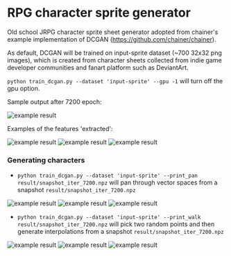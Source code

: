 # RPG character sprite generator

Old school JRPG character sprite sheet generator adopted from chainer's example implementation of DCGAN (https://github.com/chainer/chainer).

As default, DCGAN will be trained on input-sprite dataset (~700 32x32 png images), which is created from character sheets collected from indie game developer communities and fanart platform such as DeviantArt.

`python train_dcgan.py --dataset 'input-sprite' --gpu -1`
will turn off the gpu option.

Sample output after 7200 epoch:

![example result](https://raw.githubusercontent.com/almchung/chara-tsukuru-gan/master/example_output_7200.png)

Examples of the features 'extracted':

![example result](https://raw.githubusercontent.com/almchung/chara-tsukuru-gan/master/vec00000029.png)
![example result](https://raw.githubusercontent.com/almchung/chara-tsukuru-gan/master/vec00000054.png)
![example result](https://raw.githubusercontent.com/almchung/chara-tsukuru-gan/master/vec00000063.png)

### Generating characters

* `python train_dcgan.py --dataset 'input-sprite' --print_pan result/snapshot_iter_7200.npz`
will pan through vector spaces from a snapshot `result/snapshot_iter_7200.npz`

![example result](https://raw.githubusercontent.com/almchung/chara-tsukuru-gan/master/pan00000005.png)
![example result](https://raw.githubusercontent.com/almchung/chara-tsukuru-gan/master/pan00000018.png)
![example result](https://raw.githubusercontent.com/almchung/chara-tsukuru-gan/master/pan00000024.png)

* `python train_dcgan.py --dataset 'input-sprite' --print_walk result/snapshot_iter_7200.npz`
will pick two random points and then generate interpolations from a snapshot `result/snapshot_iter_7200.npz`

![example result](https://raw.githubusercontent.com/almchung/chara-tsukuru-gan/master/walk-1-random-random.png)
![example result](https://raw.githubusercontent.com/almchung/chara-tsukuru-gan/master/walk-2-random-random.png)
![example result](https://raw.githubusercontent.com/almchung/chara-tsukuru-gan/master/walk-36-random-random.png)